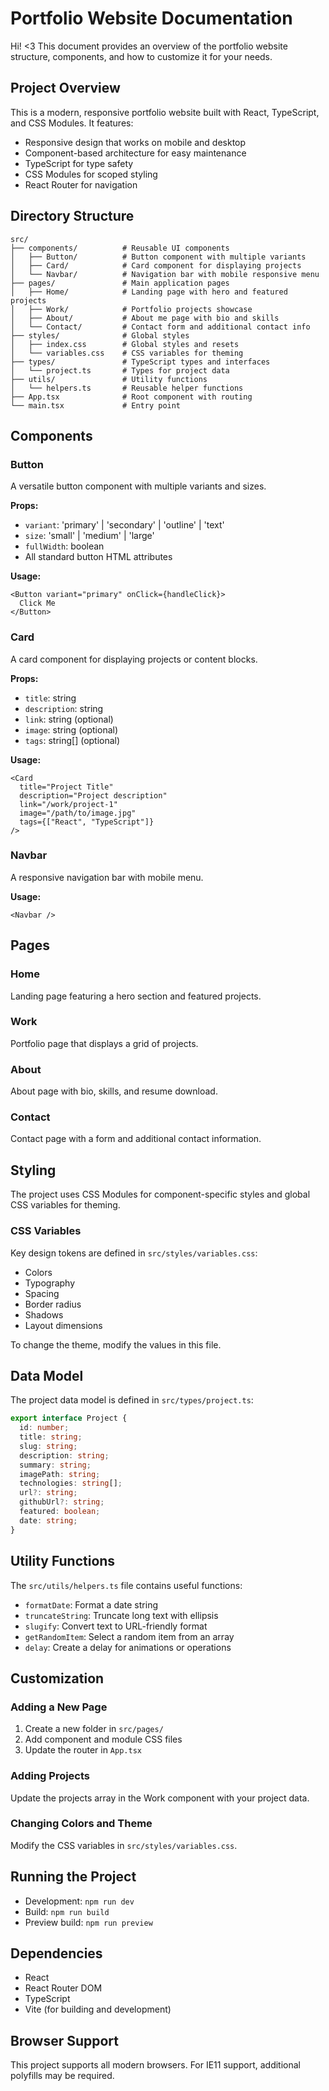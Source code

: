 # Portfolio Website Documentation

Hi! <3 This document provides an overview of the portfolio website structure, components, and how to customize it for your needs.

## Project Overview

This is a modern, responsive portfolio website built with React, TypeScript, and CSS Modules. It features:

- Responsive design that works on mobile and desktop
- Component-based architecture for easy maintenance
- TypeScript for type safety
- CSS Modules for scoped styling
- React Router for navigation

## Directory Structure

```
src/
├── components/          # Reusable UI components
│   ├── Button/          # Button component with multiple variants
│   ├── Card/            # Card component for displaying projects
│   └── Navbar/          # Navigation bar with mobile responsive menu
├── pages/               # Main application pages
│   ├── Home/            # Landing page with hero and featured projects
│   ├── Work/            # Portfolio projects showcase
│   ├── About/           # About me page with bio and skills
│   └── Contact/         # Contact form and additional contact info
├── styles/              # Global styles
│   ├── index.css        # Global styles and resets
│   └── variables.css    # CSS variables for theming
├── types/               # TypeScript types and interfaces
│   └── project.ts       # Types for project data
├── utils/               # Utility functions
│   └── helpers.ts       # Reusable helper functions
├── App.tsx              # Root component with routing
└── main.tsx             # Entry point
```

## Components

### Button

A versatile button component with multiple variants and sizes.

**Props:**
- `variant`: 'primary' | 'secondary' | 'outline' | 'text'
- `size`: 'small' | 'medium' | 'large'
- `fullWidth`: boolean
- All standard button HTML attributes

**Usage:**
```tsx
<Button variant="primary" onClick={handleClick}>
  Click Me
</Button>
```

### Card

A card component for displaying projects or content blocks.

**Props:**
- `title`: string
- `description`: string
- `link`: string (optional)
- `image`: string (optional)
- `tags`: string[] (optional)

**Usage:**
```tsx
<Card 
  title="Project Title"
  description="Project description"
  link="/work/project-1"
  image="/path/to/image.jpg"
  tags={["React", "TypeScript"]}
/>
```

### Navbar

A responsive navigation bar with mobile menu.

**Usage:**
```tsx
<Navbar />
```

## Pages

### Home

Landing page featuring a hero section and featured projects.

### Work

Portfolio page that displays a grid of projects.

### About

About page with bio, skills, and resume download.

### Contact

Contact page with a form and additional contact information.

## Styling

The project uses CSS Modules for component-specific styles and global CSS variables for theming.

### CSS Variables

Key design tokens are defined in `src/styles/variables.css`:

- Colors
- Typography
- Spacing
- Border radius
- Shadows
- Layout dimensions

To change the theme, modify the values in this file.

## Data Model

The project data model is defined in `src/types/project.ts`:

```typescript
export interface Project {
  id: number;
  title: string;
  slug: string;
  description: string;
  summary: string;
  imagePath: string;
  technologies: string[];
  url?: string;
  githubUrl?: string;
  featured: boolean;
  date: string;
}
```

## Utility Functions

The `src/utils/helpers.ts` file contains useful functions:

- `formatDate`: Format a date string
- `truncateString`: Truncate long text with ellipsis
- `slugify`: Convert text to URL-friendly format
- `getRandomItem`: Select a random item from an array
- `delay`: Create a delay for animations or operations

## Customization

### Adding a New Page

1. Create a new folder in `src/pages/`
2. Add component and module CSS files
3. Update the router in `App.tsx`

### Adding Projects

Update the projects array in the Work component with your project data.

### Changing Colors and Theme

Modify the CSS variables in `src/styles/variables.css`.

## Running the Project

- Development: `npm run dev`
- Build: `npm run build`
- Preview build: `npm run preview`

## Dependencies

- React
- React Router DOM
- TypeScript
- Vite (for building and development)

## Browser Support

This project supports all modern browsers. For IE11 support, additional polyfills may be required.